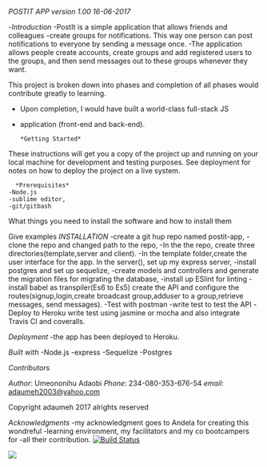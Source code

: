 *POSTIT APP version 1.00 16-06-2017*

-*Introduction*
-PostIt is a simple application that allows friends and colleagues 
-create groups for notifications. This way one person can post notifications to everyone by sending a message once. 
-The application allows people create accounts, create groups
 and add registered users to the groups, and then send messages out to these groups whenever they want.
 
This project is broken down into phases and completion of all phases would contribute greatly to  learning.
- Upon completion, I would have built a world-class full-stack JS 
- application (front-end and back-end).

      *Getting Started*

These instructions will get you a copy of the project up and running on your local machine for development and testing purposes. See deployment for notes on how to deploy the project on a live system.

      *Prerequisites*
    -Node.js
    -sublime editor,
    -git/gitbash


What things you need to install the software and how to install them

Give examples
*INSTALLATION*
-create a git hup repo named postit-app,
-clone the repo and changed path to the repo,
-In the the repo,  create three directories(template,server and client).
-In the template folder,create the user interface for the app. 
In the server(), set up my express server, 
-install postgres and  set up sequelize, 
-create  models and controllers and generate the migration files
for migrating the database, 
-install up ESlint for linting
-install  babel as transpiler(Es6 to Es5)
create the API and configure the routes(signup,login,create  broadcast group,adduser to a group,retrieve messages, send messages).
-Test with postman
-write test to test the API
-Deploy to Heroku
write test using jasmine or mocha and also integrate Travis CI and coveralls.

*Deployment*
-the app has been deployed to Heroku.

*Built with*
-Node.js
-express
-Sequelize
-Postgres

*Contributors*


*Author*: Umeononihu Adaobi
*Phone*: 234-080-353-676-54
*email*: adaumeh2003@yahoo.com


Copyright adaumeh 2017 alrights reserved


*Acknowledgments*
-my acknowledgment goes to  Andela for creating this wondreful 
-learning environment, my facilitators and my co bootcampers for -all their contribution.
[![Build Status](https://travis-ci.org/Adaumeh/postit-app.svg?branch=master)](https://travis-ci.org/Adaumeh/postit-app)

<a href="https://codeclimate.com/github/codeclimate/codeclimate"><img src="https://codeclimate.com/github/codeclimate/codeclimate/badges/gpa.svg" /></a>